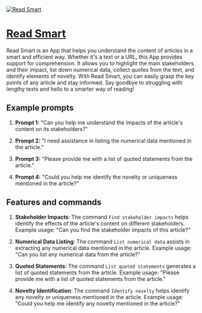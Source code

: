 [![Read Smart](https://files.oaiusercontent.com/file-jhY0esjdZJeDEBx5cH1YyesD?se=2123-10-19T04%3A59%3A12Z&sp=r&sv=2021-08-06&sr=b&rscc=max-age%3D31536000%2C%20immutable&rscd=attachment%3B%20filename%3Dedcb5665-9080-4273-a9d2-c8039f1e2022.png&sig=WNx8JFXGWQ9fp5X7n/HXyDxjAfW8BCzA/jwOC8T68XA%3D)](https://chat.openai.com/g/g-Wj9MNdsgh-read-smart)

# [Read Smart](https://chat.openai.com/g/g-Wj9MNdsgh-read-smart)

Read Smart is an App that helps you understand the content of articles in a smart and efficient way. Whether it's a text or a URL, this App provides support for comprehension. It allows you to highlight the main stakeholders and their impact, list down numerical data, collect quotes from the text, and identify elements of novelty. With Read Smart, you can easily grasp the key points of any article and stay informed. Say goodbye to struggling with lengthy texts and hello to a smarter way of reading!

## Example prompts

1. **Prompt 1:** "Can you help me understand the impacts of the article's content on its stakeholders?"

2. **Prompt 2:** "I need assistance in listing the numerical data mentioned in the article."

3. **Prompt 3:** "Please provide me with a list of quoted statements from the article."

4. **Prompt 4:** "Could you help me identify the novelty or uniqueness mentioned in the article?"

## Features and commands

1. **Stakeholder Impacts**: The command `Find stakeholder impacts` helps identify the effects of the article's content on different stakeholders.
Example usage: "Can you find the stakeholder impacts of this article?"

2. **Numerical Data Listing**: The command `List numerical data` assists in extracting any numerical data mentioned in the article.
Example usage: "Can you list any numerical data from the article?"

3. **Quoted Statements**: The command `List quoted statements` generates a list of quoted statements from the article.
Example usage: "Please provide me with a list of quoted statements from the article."

4. **Novelty Identification**: The command `Identify novelty` helps identify any novelty or uniqueness mentioned in the article.
Example usage: "Could you help me identify any novelty mentioned in the article?"
